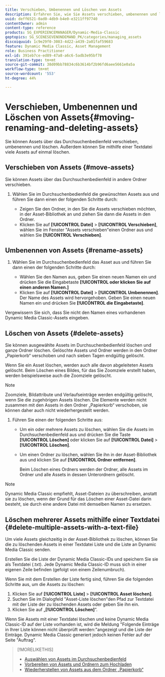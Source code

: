 ```yaml
---
title: Verschieben, Umbenennen und Löschen von Assets
description: Erfahren Sie, wie Sie Assets verschieben, umbenennen und löschen.
uuid: deff6521-0ad0-4db9-b4e0-e3211ff97740
contentOwner: admin
content-type: reference
products: SG_EXPERIENCEMANAGER/Dynamic-Media-Classic
geptopics: SG_SCENESEVENONDEMAND_PK/categories/managing_assets
discoiquuid: 1c9e29f0-3083-4d22-a439-2a01faf59683
feature: Dynamic Media Classic, Asset Management
role: Business Practitioner
exl-id: 391eb7ce-ed89-47a8-a6c6-5adb3e95bf78
translation-type: tm+mt
source-git-commit: 38d09bb78834c6b3614bf2b96fd6aee5661e0a5a
workflow-type: tm+mt
source-wordcount: '553'
ht-degree: 44%

---
```


# Verschieben, Umbenennen und Löschen von Assets{#moving-renaming-and-deleting-assets}

Sie können Assets über das Durchsuchenbedienfeld verschieben, umbenennen und löschen. Außerdem können Sie mithilfe einer Textdatei viele Assets auf einmal löschen.

## Verschieben von Assets {#move-assets}

Sie können Assets über das Durchsuchenbedienfeld in andere Ordner verschieben.

1. Wählen Sie im Durchsuchenbedienfeld die gewünschten Assets aus und führen Sie dann einen der folgenden Schritte durch:

   * Zeigen Sie den Ordner, in den Sie die Assets verschieben möchten, in der Asset-Bibliothek an und ziehen Sie dann die Assets in den Ordner.
   * Klicken Sie auf **[!UICONTROL Datei]** > **[!UICONTROL Verschieben]**, wählen Sie im Fenster &quot;Assets verschieben&quot;einen Ordner aus und wählen Sie **[!UICONTROL Verschieben]**.

## Umbenennen von Assets {#rename-assets}

1. Wählen Sie im Durchsuchenbedienfeld das Asset aus und führen Sie dann einen der folgenden Schritte durch:

   * Wählen Sie den Namen aus, geben Sie einen neuen Namen ein und drücken Sie die Eingabetaste **[!UICONTROL oder klicken Sie auf einen anderen Namen.]**
   * Klicken Sie auf **[!UICONTROL Datei]** > **[!UICONTROL Umbenennen]**. Der Name des Assets wird hervorgehoben. Geben Sie einen neuen Namen ein und drücken Sie **[!UICONTROL die Eingabetaste]**.

Vergewissern Sie sich, dass Sie nicht den Namen eines vorhandenen Dynamic Media Classic-Assets eingeben.

## Löschen von Assets {#delete-assets}

Sie können ausgewählte Assets im Durchsuchenbedienfeld löschen und ganze Ordner löschen. Gelöschte Assets und Ordner werden in den Ordner „Papierkorb“ verschoben und nach sieben Tagen endgültig gelöscht.

Wenn Sie ein Asset löschen, werden auch alle davon abgeleiteten Assets gelöscht. Beim Löschen eines Bildes, für das Sie Zoomziele erstellt haben, werden beispielsweise auch die Zoomziele gelöscht.

>[!NOTE]
>
>Zoomziele, Bildattribute und Verlaufseinträge werden endgültig gelöscht, wenn Sie die zugehörigen Assets löschen. Die Elemente werden nicht zusammen mit den Assets in den Ordner „Papierkorb“ verschoben, sie können daher auch nicht wiederhergestellt werden.

1. Führen Sie einen der folgenden Schritte aus:

   * Um ein oder mehrere Assets zu löschen, wählen Sie die Assets im Durchsuchenbedienfeld aus und drücken Sie die Taste **[!UICONTROL Löschen]** oder klicken Sie auf **[!UICONTROL Datei]** > **[!UICONTROL Löschen]**.
   * Um einen Ordner zu löschen, wählen Sie ihn in der Asset-Bibliothek aus und klicken Sie auf **[!UICONTROL Ordner entfernen]**.

      Beim Löschen eines Ordners werden der Ordner, alle Assets im Ordner und alle Assets in dessen Unterordnern gelöscht.

>[!NOTE]
>
>Dynamic Media Classic empfiehlt, Asset-Dateien zu überschreiben, anstatt sie zu löschen, wenn der Grund für das Löschen einer Asset-Datei darin besteht, sie durch eine andere Datei mit demselben Namen zu ersetzen.

## Löschen mehrerer Assets mithilfe einer Textdatei {#delete-multiple-assets-with-a-text-file}

Um viele Assets gleichzeitig in der Asset-Bibliothek zu löschen, können Sie die zu löschenden Assets in einer Textdatei Liste und die Liste an Dynamic Media Classic senden.

Erstellen Sie die Liste der Dynamic Media Classic-IDs und speichern Sie sie als Textdatei (.txt). Jede Dynamic Media Classic-ID muss sich in einer eigenen Zeile befinden (gefolgt von einem Zeilenumbruch).

Wenn Sie mit dem Erstellen der Liste fertig sind, führen Sie die folgenden Schritte aus, um die Assets zu löschen:

1. Klicken Sie auf **[!UICONTROL Liste]** > **[!UICONTROL Asset löschen]**.
1. Suchen Sie im Dialogfeld &quot;Asset-Liste löschen&quot;den Pfad zur Textdatei mit der Liste der zu löschenden Assets oder geben Sie ihn ein.
1. Klicken Sie auf „**[!UICONTROL Löschen]**“.

Wenn Sie Assets mit einer Textdatei löschen und keine Dynamic Media Classic-ID auf der Liste vorhanden ist, wird die Meldung &quot;Folgende Einträge in Ihrer Liste können nicht überprüft werden:&quot;angezeigt und die Liste der Einträge. Dynamic Media Classic generiert jedoch keinen Fehler auf der Seite &quot;Auftrag&quot;.

>[!MORELIKETHIS]
>
>* [Auswählen von Assets im Durchsuchenbedienfeld](selecting-assets-browse-panel.md#selecting_assets_in_the_browse_panel)
>* [Vorbereiten von Assets und Ordnern zum Hochladen](uploading-files.md#preparing_your_assets_and_folders_for_uploading)
>* [Wiederherstellen von Assets aus dem Ordner „Papierkorb“](trash-folder.md#restoring_assets_from_the_trash_folder)

